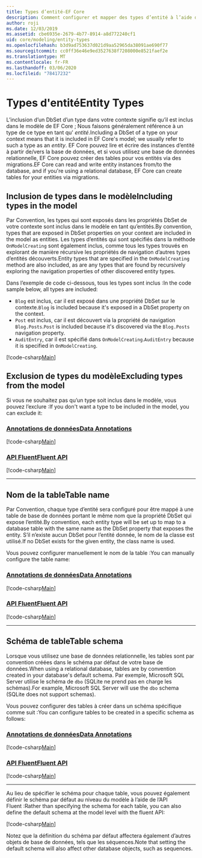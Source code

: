 ```yaml
---
title: Types d’entité-EF Core
description: Comment configurer et mapper des types d’entité à l’aide de Entity Framework Core
author: roji
ms.date: 12/03/2019
ms.assetid: cbe6935e-2679-4b77-8914-a8d772240cf1
uid: core/modeling/entity-types
ms.openlocfilehash: b3d9ad753637d021d9aa52965da38091ae690f77
ms.sourcegitcommit: cc0ff36e46e9ed3527638f7208000e8521faef2e
ms.translationtype: MT
ms.contentlocale: fr-FR
ms.lasthandoff: 03/06/2020
ms.locfileid: "78417232"
---
```

# <a name="entity-types"></a><span data-ttu-id="a968d-103">Types d'entité</span><span class="sxs-lookup"><span data-stu-id="a968d-103">Entity Types</span></span>

<span data-ttu-id="a968d-104">L’inclusion d’un DbSet d’un type dans votre contexte signifie qu’il est inclus dans le modèle de EF Core ; Nous faisons généralement référence à un type de ce type en tant qu' *entité*.</span><span class="sxs-lookup"><span data-stu-id="a968d-104">Including a DbSet of a type on your context means that it is included in EF Core's model; we usually refer to such a type as an *entity*.</span></span> <span data-ttu-id="a968d-105">EF Core pouvez lire et écrire des instances d’entité à partir de/vers la base de données, et si vous utilisez une base de données relationnelle, EF Core pouvez créer des tables pour vos entités via des migrations.</span><span class="sxs-lookup"><span data-stu-id="a968d-105">EF Core can read and write entity instances from/to the database, and if you're using a relational database, EF Core can create tables for your entities via migrations.</span></span>

## <a name="including-types-in-the-model"></a><span data-ttu-id="a968d-106">Inclusion de types dans le modèle</span><span class="sxs-lookup"><span data-stu-id="a968d-106">Including types in the model</span></span>

<span data-ttu-id="a968d-107">Par Convention, les types qui sont exposés dans les propriétés DbSet de votre contexte sont inclus dans le modèle en tant qu’entités.</span><span class="sxs-lookup"><span data-stu-id="a968d-107">By convention, types that are exposed in DbSet properties on your context are included in the model as entities.</span></span> <span data-ttu-id="a968d-108">Les types d’entités qui sont spécifiés dans la méthode `OnModelCreating` sont également inclus, comme tous les types trouvés en explorant de manière récursive les propriétés de navigation d’autres types d’entités découverts.</span><span class="sxs-lookup"><span data-stu-id="a968d-108">Entity types that are specified in the `OnModelCreating` method are also included, as are any types that are found by recursively exploring the navigation properties of other discovered entity types.</span></span>

<span data-ttu-id="a968d-109">Dans l’exemple de code ci-dessous, tous les types sont inclus :</span><span class="sxs-lookup"><span data-stu-id="a968d-109">In the code sample below, all types are included:</span></span>

* <span data-ttu-id="a968d-110">`Blog` est inclus, car il est exposé dans une propriété DbSet sur le contexte.</span><span class="sxs-lookup"><span data-stu-id="a968d-110">`Blog` is included because it's exposed in a DbSet property on the context.</span></span>
* <span data-ttu-id="a968d-111">`Post` est inclus, car il est découvert via la propriété de navigation `Blog.Posts`.</span><span class="sxs-lookup"><span data-stu-id="a968d-111">`Post` is included because it's discovered via the `Blog.Posts` navigation property.</span></span>
* <span data-ttu-id="a968d-112">`AuditEntry`, car il est spécifié dans `OnModelCreating`.</span><span class="sxs-lookup"><span data-stu-id="a968d-112">`AuditEntry` because it is specified in `OnModelCreating`.</span></span>

[!code-csharp[Main](../../../samples/core/Modeling/Conventions/EntityTypes.cs?name=EntityTypes&highlight=3,7,16)]

## <a name="excluding-types-from-the-model"></a><span data-ttu-id="a968d-113">Exclusion de types du modèle</span><span class="sxs-lookup"><span data-stu-id="a968d-113">Excluding types from the model</span></span>

<span data-ttu-id="a968d-114">Si vous ne souhaitez pas qu’un type soit inclus dans le modèle, vous pouvez l’exclure :</span><span class="sxs-lookup"><span data-stu-id="a968d-114">If you don't want a type to be included in the model, you can exclude it:</span></span>

### <a name="data-annotations"></a>[<span data-ttu-id="a968d-115">Annotations de données</span><span class="sxs-lookup"><span data-stu-id="a968d-115">Data Annotations</span></span>](#tab/data-annotations)

[!code-csharp[Main](../../../samples/core/Modeling/DataAnnotations/IgnoreType.cs?name=IgnoreType&highlight=1)]

### <a name="fluent-api"></a>[<span data-ttu-id="a968d-116">API Fluent</span><span class="sxs-lookup"><span data-stu-id="a968d-116">Fluent API</span></span>](#tab/fluent-api)

[!code-csharp[Main](../../../samples/core/Modeling/FluentAPI/IgnoreType.cs?name=IgnoreType&highlight=3)]

***

## <a name="table-name"></a><span data-ttu-id="a968d-117">Nom de la table</span><span class="sxs-lookup"><span data-stu-id="a968d-117">Table name</span></span>

<span data-ttu-id="a968d-118">Par Convention, chaque type d’entité sera configuré pour être mappé à une table de base de données portant le même nom que la propriété DbSet qui expose l’entité.</span><span class="sxs-lookup"><span data-stu-id="a968d-118">By convention, each entity type will be set up to map to a database table with the same name as the DbSet property that exposes the entity.</span></span> <span data-ttu-id="a968d-119">S’il n’existe aucun DbSet pour l’entité donnée, le nom de la classe est utilisé.</span><span class="sxs-lookup"><span data-stu-id="a968d-119">If no DbSet exists for the given entity, the class name is used.</span></span>

<span data-ttu-id="a968d-120">Vous pouvez configurer manuellement le nom de la table :</span><span class="sxs-lookup"><span data-stu-id="a968d-120">You can manually configure the table name:</span></span>

### <a name="data-annotations"></a>[<span data-ttu-id="a968d-121">Annotations de données</span><span class="sxs-lookup"><span data-stu-id="a968d-121">Data Annotations</span></span>](#tab/data-annotations)

[!code-csharp[Main](../../../samples/core/Modeling/DataAnnotations/TableName.cs?Name=TableName&highlight=1)]

### <a name="fluent-api"></a>[<span data-ttu-id="a968d-122">API Fluent</span><span class="sxs-lookup"><span data-stu-id="a968d-122">Fluent API</span></span>](#tab/fluent-api)

[!code-csharp[Main](../../../samples/core/Modeling/FluentAPI/TableName.cs?Name=TableName&highlight=3-4)]

***

## <a name="table-schema"></a><span data-ttu-id="a968d-123">Schéma de table</span><span class="sxs-lookup"><span data-stu-id="a968d-123">Table schema</span></span>

<span data-ttu-id="a968d-124">Lorsque vous utilisez une base de données relationnelle, les tables sont par convention créées dans le schéma par défaut de votre base de données.</span><span class="sxs-lookup"><span data-stu-id="a968d-124">When using a relational database, tables are by convention created in your database's default schema.</span></span> <span data-ttu-id="a968d-125">Par exemple, Microsoft SQL Server utilise le schéma de `dbo` (SQLite ne prend pas en charge les schémas).</span><span class="sxs-lookup"><span data-stu-id="a968d-125">For example, Microsoft SQL Server will use the `dbo` schema (SQLite does not support schemas).</span></span>

<span data-ttu-id="a968d-126">Vous pouvez configurer des tables à créer dans un schéma spécifique comme suit :</span><span class="sxs-lookup"><span data-stu-id="a968d-126">You can configure tables to be created in a specific schema as follows:</span></span>

### <a name="data-annotations"></a>[<span data-ttu-id="a968d-127">Annotations de données</span><span class="sxs-lookup"><span data-stu-id="a968d-127">Data Annotations</span></span>](#tab/data-annotations)

[!code-csharp[Main](../../../samples/core/Modeling/DataAnnotations/TableNameAndSchema.cs?name=TableNameAndSchema&highlight=1)]

### <a name="fluent-api"></a>[<span data-ttu-id="a968d-128">API Fluent</span><span class="sxs-lookup"><span data-stu-id="a968d-128">Fluent API</span></span>](#tab/fluent-api)

[!code-csharp[Main](../../../samples/core/Modeling/FluentAPI/TableNameAndSchema.cs?name=TableNameAndSchema&highlight=3-4)]

***

<span data-ttu-id="a968d-129">Au lieu de spécifier le schéma pour chaque table, vous pouvez également définir le schéma par défaut au niveau du modèle à l’aide de l’API Fluent :</span><span class="sxs-lookup"><span data-stu-id="a968d-129">Rather than specifying the schema for each table, you can also define the default schema at the model level with the fluent API:</span></span>

[!code-csharp[Main](../../../samples/core/Modeling/FluentAPI/DefaultSchema.cs?name=DefaultSchema&highlight=3)]

<span data-ttu-id="a968d-130">Notez que la définition du schéma par défaut affectera également d’autres objets de base de données, tels que les séquences.</span><span class="sxs-lookup"><span data-stu-id="a968d-130">Note that setting the default schema will also affect other database objects, such as sequences.</span></span>
